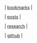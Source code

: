 | [bookmarks](/bookmarks) |

| [posts](/posts) |

| [research](./research) |

| [github](https://github.com/ryumingi) |
